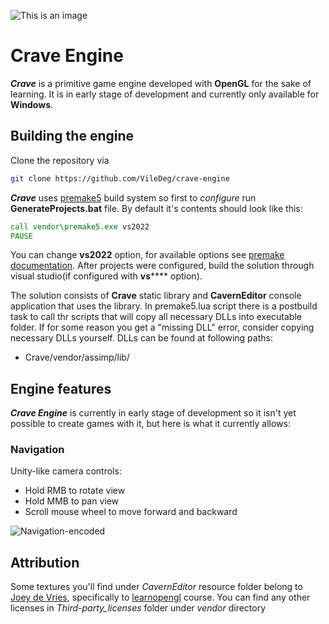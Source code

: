![This is an image](https://i.ibb.co/1vsnKJ4/crave-engine-logo.png)

# Crave Engine
***Crave*** is a primitive game engine developed with **OpenGL** for the sake of learning.
It is in early stage of development and currently only available for **Windows**.

## Building the engine
Clone the repository via
```sh
git clone https://github.com/VileDeg/crave-engine
```
***Crave*** uses [premake5](https://premake.github.io/) build system so first to *configure* run **GenerateProjects.bat** file.
By default it's contents should look like this:
```bat
call vendor\premake5.exe vs2022
PAUSE
```
You can change **vs2022** option, for available options see [premake documentation](https://premake.github.io/).
After projects were configured, build the solution through visual studio(if configured with **vs****** option).

The solution consists of **Crave** static library and **CavernEditor** console application that uses the library.
In premake5.lua script there is a postbuild task to call thr scripts that will copy all necessary DLLs into executable folder.
If for some reason you get a "missing DLL" error, consider copying necessary DLLs yourself. DLLs can be found at following paths:
* Crave/vendor/assimp/lib/
## Engine features
***Crave Engine*** is currently in early stage of development so it isn't yet possible to create games with it, but here is what it currently allows:
### Navigation
Unity-like camera controls: 
* Hold RMB to rotate view
* Hold MMB to pan view
* Scroll mouse wheel to move forward and backward

![Navigation-encoded](https://user-images.githubusercontent.com/84181987/186469925-f3976a45-4223-496f-8ccb-93793c9e3aff.gif)

## Attribution
Some textures you'll find under _CavernEditor_ resource folder belong to [Joey de Vries](https://twitter.com/JoeyDeVriez), specifically to [learnopengl](https://learnopengl.com/) course.
You can find any other licenses in _Third-party\_licenses_ folder under _vendor_ directory
